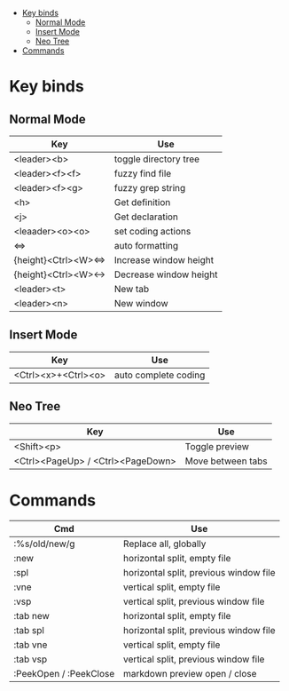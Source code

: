 <!--toc:start-->
- [Key binds](#key-binds)
  - [Normal Mode](#normal-mode)
  - [Insert Mode](#insert-mode)
  - [Neo Tree](#neo-tree)
- [Commands](#commands)
<!--toc:n-->

# Key binds
## Normal Mode
|Key|Use|
|-|-|
|\<leader>\<b>|toggle directory tree|
|\<leader>\<f>\<f>|fuzzy find file|
|\<leader>\<f>\<g>|fuzzy grep string|
|\<h>|Get definition|
|\<j>|Get declaration|
|\<leaader>\<o>\<o>|set coding actions|
|\<=>|auto formatting|
|{height}\<Ctrl>\<W>\<=>|Increase window height|
|{height}\<Ctrl>\<W>\<->|Decrease window height|
|\<leader>\<t>|New tab|
|\<leader>\<n>|New window|

## Insert Mode
|Key|Use|
|-|-|
|\<Ctrl>\<x>+\<Ctrl>\<o>|auto complete coding|

## Neo Tree
|Key|Use|
|-|-|
|\<Shift>\<p>|Toggle preview|
|\<Ctrl>\<PageUp> / \<Ctrl>\<PageDown>|Move between tabs|

# Commands
|Cmd|Use|
|-|-|
|:%s/old/new/g|Replace all, globally|
|:new| horizontal split, empty file|
|:spl| horizontal split, previous window file|
|:vne| vertical split, empty file|
|:vsp| vertical split, previous window file| 
|:tab new| horizontal split, empty file|
|:tab spl| horizontal split, previous window file|
|:tab vne| vertical split, empty file|
|:tab vsp| vertical split, previous window file| 
|:PeekOpen / :PeekClose| markdown preview open / close|

